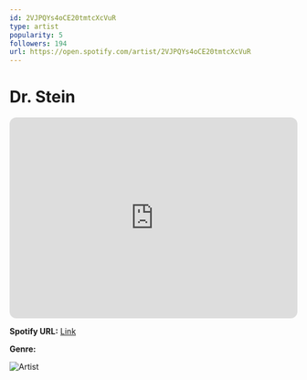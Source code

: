 ```yaml
---
id: 2VJPQYs4oCE20tmtcXcVuR
type: artist
popularity: 5
followers: 194
url: https://open.spotify.com/artist/2VJPQYs4oCE20tmtcXcVuR
---
```

# Dr. Stein

<iframe style="border-radius:12px" src="https://open.spotify.com/embed/artist/2VJPQYs4oCE20tmtcXcVuR" width="100%" height="352" frameBorder="0" allowfullscreen="" allow="autoplay; clipboard-write; encrypted-media; fullscreen; picture-in-picture" loading="lazy"></iframe>

**Spotify URL:** [Link](https://open.spotify.com/artist/2VJPQYs4oCE20tmtcXcVuR)

**Genre:** 

![Artist](https://i.scdn.co/image/ab6761610000e5ebcbef37afac2af5efc3164da4)
